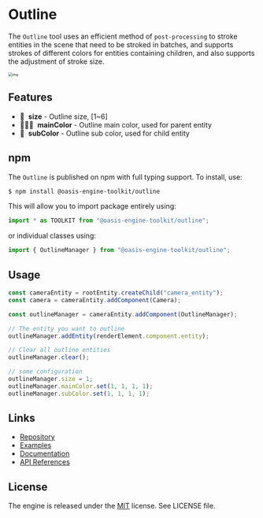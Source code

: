 # Outline

The `Outline` tool uses an efficient method of `post-processing` to stroke entities in the scene that need to be stroked in batches, and supports strokes of different colors for entities containing children, and also supports the adjustment of stroke size.

<img src="https://gw.alipayobjects.com/zos/OasisHub/4944eb0b-46a3-4225-8d0c-92a120540e28/1673581901802-65b600a4-c5a7-43fd-b013-12461b42c496.png" alt="img" style="zoom:50%;" />

## Features

- 🔲 &nbsp;**size** - Outline size, [1~6]
- 👱🏻‍♂️ &nbsp;**mainColor** - Outline main color, used for parent entity
- 👶 &nbsp;**subColor** - Outline sub color, used for child entity

## npm

The `Outline` is published on npm with full typing support. To install, use:

```sh
$ npm install @oasis-engine-toolkit/outline
```

This will allow you to import package entirely using:

```javascript
import * as TOOLKIT from "@oasis-engine-toolkit/outline";
```

or individual classes using:

```javascript
import { OutlineManager } from "@oasis-engine-toolkit/outline";
```

## Usage

```ts
const cameraEntity = rootEntity.createChild("camera_entity");
const camera = cameraEntity.addComponent(Camera);

const outlineManager = cameraEntity.addComponent(OutlineManager);

// The entity you want to outline
outlineManager.addEntity(renderElement.component.entity);

// Clear all outline entities
outlineManager.clear();

// some configuration
outlineManager.size = 1;
outlineManager.mainColor.set(1, 1, 1, 1);
outlineManager.subColor.set(1, 1, 1, 1);
```

## Links

- [Repository](https://github.com/galacean/engine-toolkit)
- [Examples](https://oasisengine.cn/#/examples/latest/outline-postprocess)
- [Documentation](https://oasisengine.cn/#/docs/latest/cn/install)
- [API References](https://oasisengine.cn/#/api/latest/core)

## License

The engine is released under the [MIT](https://opensource.org/licenses/MIT) license. See LICENSE file.
